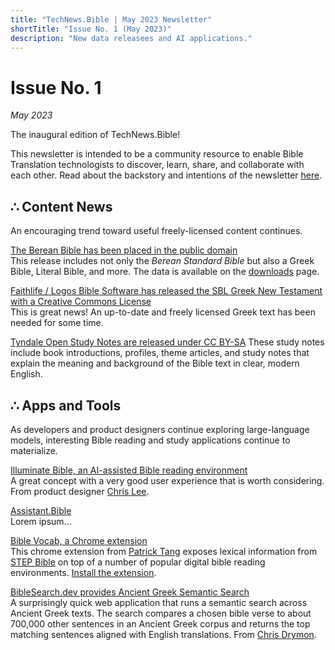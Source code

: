 ```yaml
---
title: "TechNews.Bible | May 2023 Newsletter"
shortTitle: "Issue No. 1 (May 2023)"
description: "New data releasees and AI applications."
---
```


<h1 class="mb-0">Issue No. 1</h1>
<div class="mt-0"><em>May 2023</em></div>

The inaugural edition of TechNews.Bible! 

This newsletter is intended to be a community resource to enable Bible Translation technologists to discover, learn, share, and collaborate with each other. Read about the backstory and intentions of the newsletter [here](/about).

## ∴ Content News
An encouraging trend toward useful freely-licensed content continues.

[The Berean Bible has been placed in the public domain](https://berean.bible/licensing.htm)  
This release includes not only the *Berean Standard Bible* but also a Greek Bible, Literal Bible, and more. The data is available on the [downloads](https://berean.bible/downloads.htm) page.

[Faithlife / Logos Bible Software has released the SBL Greek New Testament with a Creative Commons License](https://github.com/LogosBible/SBLGNT/)  
This is great news! An up-to-date and freely licensed Greek text has been needed for some time.

[Tyndale Open Study Notes are released under CC BY-SA](https://tyndaleopenresources.com/) These study notes include book introductions, profiles, theme articles, and study notes that explain the meaning and background of the Bible text in clear, modern English.

## ∴ Apps and Tools
As developers and product designers continue exploring large-language models, interesting Bible reading and study applications continue to materialize.

[Illuminate Bible, an AI-assisted Bible reading environment](https://www.illuminatebible.com/)  
A great concept with a very good user experience that is worth considering. From product designer [Chris Lee](https://chrsl.net/).

[Assistant.Bible](https://assistant.bible)  
Lorem ipsum...

[Bible Vocab, a Chrome extension](https://www.youtube.com/watch?v=fKb7hcXjgtk)    
This chrome extension from [Patrick Tang](https://www.youtube.com/@patricksptang1) exposes lexical information from [STEP Bible](https://www.stepbible.org/) on top of a number of popular digital bible reading environments. [Install the extension](https://chrome.google.com/webstore/detail/bible-vocab-a-bible-dicti/hoibkbojkkeacjciibbjbnbflcdkahhp).

[BibleSearch.dev provides Ancient Greek Semantic Search](https://biblesearch.dev/)    
A surprisingly quick web application that runs a semantic search across Ancient Greek texts. The search compares a chosen bible verse to about 700,000 other sentences in an Ancient Greek corpus and returns the top matching sentences aligned with English translations. From [Chris Drymon](https://chrisdrymon.com/).


